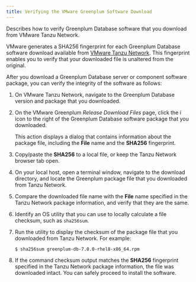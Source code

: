 ```yaml
---
title: Verifying the VMware Greenplum Software Download 
---
```


Describes how to verify Greenplum Database software that you download from VMware Tanzu Network.

VMware generates a SHA256 fingerprint for each Greenplum Database software download available from [VMware Tanzu Network](https://network.pivotal.io/products/pivotal-gpdb). This fingerprint enables you to verify that your downloaded file is unaltered from the original.

After you download a Greenplum Database server or component software package, you can verify the integrity of the software as follows:

1. On VMware Tanzu Network, navigate to the Greenplum Database version and package that you downloaded.

2. On the VMware Greenplum _Release Download Files_ page, click the i icon to the right of the Greenplum Database software package that you downloaded.

    This action displays a dialog that contains information about the package file, including the **File** name and the **SHA256** fingerprint.

3. Copy/paste the **SHA256** to a local file, or keep the Tanzu Network browser tab open.

4. On your local host, open a terminal window, navigate to the download directory, and locate the Greenplum package file that you downloaded from Tanzu Network.

5. Compare the downloaded file name with the **File** name specified in the Tanzu Network package information, and verify that they are the same.

6. Identify an OS utility that you can use to locally calculate a file checksum, such as `sha256sum`.

7. Run the utility to display the checksum of the package file that you downloaded from Tanzu Network. For example:

    ```
    $ sha256sum greenplum-db-7.0.0-rhel8-x86_64.rpm
    ```

8. If the command checksum output matches the **SHA256** fingerprint specified in the Tanzu Network package information, the file was downloaded intact. You can safely proceed to install the software.